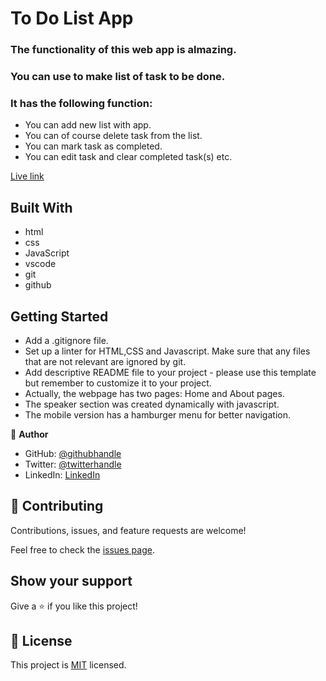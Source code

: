 # To Do List App

### The functionality of this web app is almazing.
### You can use to make list of task to be done.
### It has the following function:
 - You can add new list with app.
 - You can of course delete task from the list.
 - You can mark task as completed.
 - You can edit task and clear completed task(s) etc.

[Live link](https://bit.ly/485yzMn)

## Built With

- html
- css
- JavaScript
- vscode
- git
- github

## Getting Started

- Add a .gitignore file.
- Set up a linter for HTML,CSS and Javascript. Make sure that any files that are not relevant are ignored by git.
- Add descriptive README file to your project - please use this template but remember to customize it to your project.
- Actually, the webpage has two pages: Home and About pages.
- The speaker section was created dynamically with javascript.
- The mobile version has a hamburger menu for better navigation.

👤 **Author**

- GitHub: [@githubhandle](https://www.linkedin.com/in/paul-oluyemi-193966ab)
- Twitter: [@twitterhandle](https://twitter.com/OluyemiPaul99)
- LinkedIn: [LinkedIn](https://linkedin.com/in/paul-oluyemi-193966ab)

## 🤝 Contributing

Contributions, issues, and feature requests are welcome!

Feel free to check the [issues page](../../issues/).

## Show your support

Give a ⭐️ if you like this project!



## 📝 License

This project is [MIT](./MIT.md) licensed.
